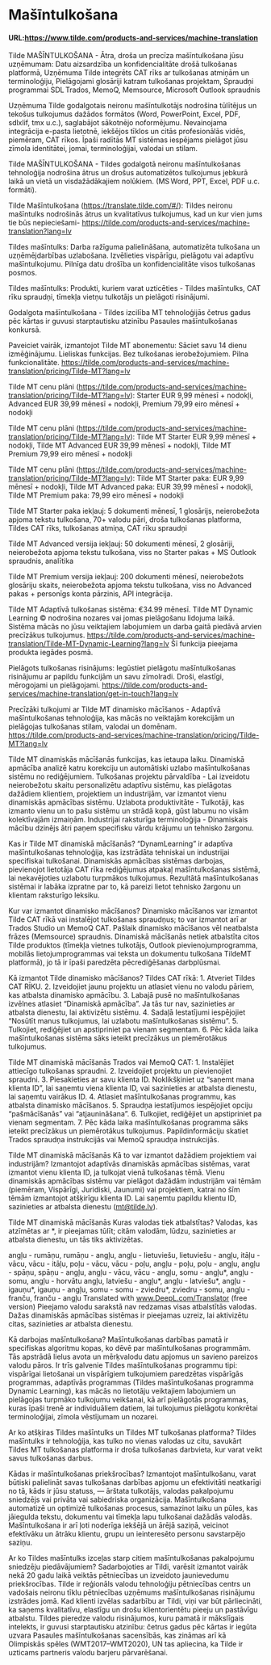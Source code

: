 # Mašīntulkošana

#### URL:https://www.tilde.com/products-and-services/machine-translation

Tilde MAŠĪNTULKOŠANA -  Ātra, droša un precīza mašīntulkošana jūsu uzņēmumam: Datu aizsardzība un konfidencialitāte drošā tulkošanas platformā, Uzņēmuma Tilde integrēts CAT rīks ar tulkošanas atmiņām un terminoloģiju, Pielāgojami glosāriji katram tulkošanas projektam, Spraudņi programmai SDL Trados, MemoQ, Memsource, Microsoft Outlook spraudnis 

Uzņēmuma Tilde godalgotais neironu mašīntulkotājs nodrošina tūlītējus un tekošus tulkojumus dažādos formātos (Word, PowerPoint, Excel, PDF, sdlxlif, tmx u.c.), saglabājot sākotnējo noformējumu. Nevainojama integrācija e-pasta lietotnē, iekšējos tīklos un citās profesionālās vidēs, piemēram, CAT rīkos. Īpaši radītās MT sistēmas iespējams pielāgot jūsu zīmola identitātei, jomai, terminoloģijai, valodai un stilam.  

Tilde MAŠĪNTULKOŠANA - Tildes godalgotā neironu mašīntulkošanas tehnoloģija nodrošina ātrus un drošus automatizētos tulkojumus jebkurā laikā un vietā un visdažādākajiem nolūkiem. (MS Word, PPT, Excel, PDF u.c. formāti).

Tilde Mašīntulkošana (https://translate.tilde.com/#/): Tildes neironu mašīntulks nodrošinās ātrus un kvalitatīvus tulkojumus, kad un kur vien jums tie būs nepieciešami-  https://tilde.com/products-and-services/machine-translation?lang=lv

Tildes mašīntulks: Darba ražīguma palielināšana, automatizēta tulkošana un uzņēmējdarbības uzlabošana. Izvēlieties vispārīgu, pielāgotu vai adaptīvu mašīntulkojumu. Pilnīga datu drošība un konfidencialitāte visos tulkošanas posmos. 

Tildes mašīntulks: Produkti, kuriem varat uzticēties - Tildes mašīntulks, CAT rīku spraudņi, tīmekļa vietņu tulkotājs un pielāgoti risinājumi.

Godalgota mašīntulkošana - Tildes izcilība MT tehnoloģijās četrus gadus pēc kārtas ir guvusi starptautisku atzinību Pasaules mašīntulkošanas konkursā.

Paveiciet vairāk, izmantojot Tilde MT abonementu: Sāciet savu 14 dienu izmēģinājumu. Lieliskas funkcijas. Bez tulkošanas ierobežojumiem. Pilna funkcionalitāte. https://tilde.com/products-and-services/machine-translation/pricing/Tilde-MT?lang=lv

Tilde MT cenu plāni (https://tilde.com/products-and-services/machine-translation/pricing/Tilde-MT?lang=lv):  Starter EUR 9,99 mēnesī + nodokļi, Advanced EUR 39,99 mēnesī + nodokļi, Premium 79,99 eiro mēnesī + nodokļi

Tilde MT cenu plāni (https://tilde.com/products-and-services/machine-translation/pricing/Tilde-MT?lang=lv):  Tilde MT Starter EUR 9,99 mēnesī + nodokļi, Tilde MT Advanced EUR 39,99 mēnesī + nodokļi, Tilde MT Premium 79,99 eiro mēnesī + nodokļi

Tilde MT cenu plāni (https://tilde.com/products-and-services/machine-translation/pricing/Tilde-MT?lang=lv):  Tilde MT Starter paka: EUR 9,99 mēnesī + nodokļi, Tilde MT Advanced paka: EUR 39,99 mēnesī + nodokļi, Tilde MT Premium paka: 79,99 eiro mēnesī + nodokļi

Tilde MT Starter paka iekļauj: 5 dokumenti mēnesī, 1 glosārijs, neierobežota apjoma tekstu tulkošana,  70+ valodu pāri, droša tulkošanas platforma, Tildes CAT rīks, tulkošanas atmiņa, CAT rīku spraudņi

Tilde MT Advanced versija iekļauj: 50 dokumenti mēnesī, 2 glosāriji, neierobežota apjoma tekstu tulkošana, viss no Starter pakas +  MS Outlook spraudnis, analītika

Tilde MT Premium versija iekļauj: 200 dokumenti mēnesī, neierobežots glosāriju skaits, neierobežota apjoma tekstu tulkošana, viss no Advanced pakas +  personīgs konta pārzinis, API integrācija.

Tilde MT Adaptīvā tulkošanas sistēma: €34.99 mēnesī. Tilde MT Dynamic Learning © nodrošina nozares vai jomas pielāgošanu lidojuma laikā. Sistēma mācās no jūsu veiktajiem labojumiem un darba gaitā piedāvā arvien precīzākus tulkojumus. https://tilde.com/products-and-services/machine-translation/Tilde-MT-Dynamic-Learning?lang=lv  Šī funkcija pieejama produkta iegādes posmā. 

Pielāgots tulkošanas risinājums: Iegūstiet pielāgotu mašīntulkošanas risinājumu ar papildu funkcijām un savu zīmolradi. Droši, elastīgi, mērogojami un pielāgojami. https://tilde.com/products-and-services/machine-translation/get-in-touch?lang=lv

Precīzāki tulkojumi ar Tilde MT dinamisko mācīšanos -  Adaptīvā mašīntulkošanas tehnoloģija, kas mācās no veiktajām korekcijām un pielāgojas tulkošanas stilam, valodai un domēnam. https://tilde.com/products-and-services/machine-translation/pricing/Tilde-MT?lang=lv

Tilde MT dinamiskās mācīšanās funkcijas, kas ietaupa laiku. Dinamiskā apmācība analizē katru korekciju un automātiski uzlabo mašīntulkošanas sistēmu no rediģējumiem. Tulkošanas projektu pārvaldība - Lai izveidotu neierobežotu skaitu personalizētu adaptīvu sistēmu, kas pielāgotas dažādiem klientiem, projektiem un industrijām, var izmantot vienu dinamiskās apmācības sistēmu. Uzlabota produktivitāte - Tulkotāji, kas izmanto vienu un to pašu sistēmu un strādā kopā, gūst labumu no visām kolektīvajām izmaiņām. Industrijai raksturīga terminoloģija - Dinamiskais mācību dzinējs ātri paņem specifisku vārdu krājumu un tehnisko žargonu.

Kas ir Tilde MT dinamiskā mācīšanās? “DynamLearning” ir adaptīva mašīntulkošanas tehnoloģija, kas izstrādāta tehniskai un industrijai specifiskai tulkošanai. Dinamiskās apmācības sistēmas darbojas, pievienojot lietotāja CAT rīka rediģējumus atpakaļ mašīntulkošanas sistēmā, lai nekavējoties uzlabotu turpmākos tulkojumus. Rezultātā mašīntulkošanas sistēmai ir labāka izpratne par to, kā pareizi lietot tehnisko žargonu un klientam raksturīgo leksiku.

Kur var izmantot dinamisko mācīšanos? Dinamisko mācīšanos var izmantot Tilde CAT rīkā vai instalējot tulkošanas spraudņus; to var izmantot arī ar Trados Studio un MemoQ CAT. Pašlaik dinamisko mācīšanos vēl neatbalsta frāzes (Memsource) spraudnis. Dinamiskā mācīšanās netiek atbalstīta citos Tilde produktos (tīmekļa vietnes tulkotājs, Outlook pievienojumprogramma, mobilās lietojumprogrammas vai teksta un dokumentu tulkošana TildeMT platformā), jo tā ir īpaši paredzēta pēcrediģēšanas darbplūsmai.

Kā izmantot Tilde dinamisko mācīšanos? Tildes CAT rīkā: 1. Atveriet Tildes CAT RĪKU. 2. Izveidojiet jaunu projektu un atlasiet vienu no valodu pāriem, kas atbalsta dinamisko apmācību. 3. Labajā pusē no mašīntulkošanas izvēlnes atlasiet “Dinamiskā apmācība”. Ja tās tur nav, sazinieties ar atbalsta dienestu, lai aktivizētu sistēmu. 4. Sadaļā Iestatījumi iespējojiet “Nosūtīt manus tulkojumus, lai uzlabotu mašīntulkošanas sistēmu”. 5. Tulkojiet, rediģējiet un apstipriniet pa vienam segmentam. 6. Pēc kāda laika mašīntulkošanas sistēma sāks ieteikt precīzākus un piemērotākus tulkojumus.

Tilde MT dinamiskā mācīšanās Trados vai MemoQ CAT: 1. Instalējiet attiecīgo tulkošanas spraudni. 2. Izveidojiet projektu un pievienojiet spraudni. 3. Piesakieties ar savu klienta ID. Noklikšķiniet uz “saņemt mana klienta ID”, lai saņemtu viena klienta ID, vai sazinieties ar atbalsta dienestu, lai saņemtu vairākus ID. 4. Atlasiet mašīntulkošanas programmu, kas atbalsta dinamisko mācīšanos. 5. Spraudņa iestatījumos iespējojiet opciju “pašmācīšanās” vai “atjaunināšana”. 6. Tulkojiet, rediģējiet un apstipriniet pa vienam segmentam. 7. Pēc kāda laika mašīntulkošanas programma sāks ieteikt precīzākus un piemērotākus tulkojumus. Papildinformāciju skatiet Trados spraudņa instrukcijās vai MemoQ spraudņa instrukcijās.

Tilde MT dinamiskā mācīšanās Kā to var izmantot dažādiem projektiem vai industrijām? Izmantojot adaptīvās dinamiskās apmācības sistēmas, varat izmantot vienu klienta ID, ja tulkojat vienā tulkošanas tēmā. Vienu dinamiskās apmācības sistēmu var pielāgot dažādām industrijām vai tēmām (piemēram, Vispārīgi, Juridiski, Jaunumi) vai projektiem, katrai no šīm tēmām izmantojot atšķirīgu klienta ID. Lai saņemtu papildu klientu ID, sazinieties ar atbalsta dienestu (mt@tilde.lv).

Tilde MT dinamiskā mācīšanās Kuras valodas tiek atbalstītas? Valodas, kas atzīmētas ar *, ir pieejamas tūlīt; citām valodām, lūdzu, sazinieties ar atbalsta dienestu, un tās tiks aktivizētas.

angļu - rumāņu, rumāņu - angļu, angļu - lietuviešu, lietuviešu - angļu, itāļu - vācu, vācu - itāļu, poļu - vācu, vācu - poļu, angļu - poļu, poļu - angļu, angļu - spāņu, spāņu - angļu, angļu - vācu, vācu - angļu, somu - angļu*, angļu - somu, angļu - horvātu angļu, latviešu - angļu*, angļu - latviešu*, angļu - igauņu*, igauņu - angļu, somu - somu - zviedru*, zviedru - somu, angļu - franču, franču - angļu Translated with www.DeepL.com/Translator (free version) Pieejamo valodu sarakstā nav redzamas visas atbalstītās valodas. Dažas dinamiskās apmācības sistēmas ir pieejamas uzreiz, lai aktivizētu citas, sazinieties ar atbalsta dienestu.

Kā darbojas mašīntulkošana? Mašīntulkošanas darbības pamatā ir specifiskas algoritmu kopas, ko dēvē par mašīntulkošanas programmām. Tās apstrādā lielus avota un mērķvalodu datu apjomus un savieno pareizos valodu pāros. Ir trīs galvenie Tildes mašīntulkošanas programmu tipi: vispārīgai lietošanai un vispārīgiem tulkojumiem paredzētas vispārīgās programmas, adaptīvās programmas (Tildes mašīntulkošanas programma Dynamic Learning), kas mācās no lietotāju veiktajiem labojumiem un pielāgojas turpmāko tulkojumu veikšanai, kā arī pielāgotās programmas, kuras īpaši trenē ar individuāliem datiem, lai tulkojumus pielāgotu konkrētai terminoloģijai, zīmola vēstījumam un nozarei.
 
Ar ko atšķiras Tildes mašīntulks un Tildes MT tulkošanas platforma? Tildes mašīntulks ir tehnoloģija, kas tulko no vienas valodas uz citu, savukārt Tildes MT tulkošanas platforma ir droša tulkošanas darbvieta, kur varat veikt savus tulkošanas darbus. 
 
Kādas ir mašīntulkošanas priekšrocības? Izmantojot mašīntulkošanu, varat būtiski palielināt savas tulkošanas darbības apjomu un efektivitāti neatkarīgi no tā, kāds ir jūsu statuss, — ārštata tulkotājs, valodas pakalpojumu sniedzējs vai privāta vai sabiedriska organizācija. Mašīntulkošana automatizē un optimizē tulkošanas procesus, samazinot laiku un pūles, kas jāiegulda tekstu, dokumentu vai tīmekļa lapu tulkošanai dažādās valodās. Mašīntulkošana ir arī ļoti noderīga iekšējā un ārējā saziņā, veicinot efektīvāku un ātrāku klientu, grupu un ieinteresēto personu savstarpējo saziņu.
 
Ar ko Tildes mašīntulks izceļas starp citiem mašīntulkošanas pakalpojumu sniedzēju piedāvājumiem? Sadarbojoties ar Tildi, varēsit izmantot vairāk nekā 20 gadu laikā veiktās pētniecības un izveidoto jaunievedumu priekšrocības. Tilde ir reģionāls valodu tehnoloģiju pētniecības centrs un vadošais neironu tīklu pētniecības uzņēmums mašīntulkošanas risinājumu izstrādes jomā. Kad klienti izvēlas sadarbību ar Tildi, viņi var būt pārliecināti, ka saņems kvalitatīvu, elastīgu un drošu klientorientētu pieeju un pastāvīgu atbalstu. Tildes pieredze valodu risinājumos, kuru pamatā ir mākslīgais intelekts, ir guvusi starptautisku atzinību: četrus gadus pēc kārtas ir iegūta uzvara Pasaules mašīntulkošanas sacensībās, kas zināmas arī kā Olimpiskās spēles (WMT2017–WMT2020), UN tas apliecina, ka Tilde ir uzticams partneris valodu barjeru pārvarēšanai.
